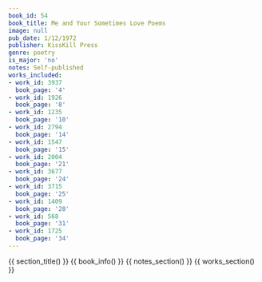 ```yaml
---
book_id: 54
book_title: Me and Your Sometimes Love Poems
image: null
pub_date: 1/12/1972
publisher: KissKill Press
genre: poetry
is_major: 'no'
notes: Self-published
works_included:
- work_id: 3937
  book_page: '4'
- work_id: 1926
  book_page: '8'
- work_id: 1235
  book_page: '10'
- work_id: 2794
  book_page: '14'
- work_id: 1547
  book_page: '15'
- work_id: 2004
  book_page: '21'
- work_id: 3677
  book_page: '24'
- work_id: 3715
  book_page: '25'
- work_id: 1409
  book_page: '28'
- work_id: 568
  book_page: '31'
- work_id: 1725
  book_page: '34'
---
```


{{ section_title() }}
{{ book_info() }}
{{ notes_section() }}
{{ works_section() }}
